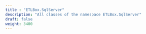 ```yaml
---
title : "ETLBox.SqlServer"
description: "All classes of the namespace ETLBox.SqlServer"
draft: false
weight: 3400
---
```

